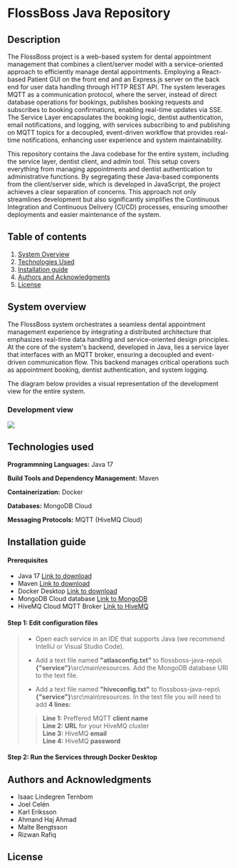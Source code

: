 # FlossBoss Java Repository

## Description
The FlossBoss project is a web-based system for dental appointment management that combines a client/server model with a service-oriented approach to efficiently manage dental appointments. Employing a React-based Patient GUI on the front end and an Express.js server on the back end for user data handling through HTTP REST API. The system leverages MQTT as a communication protocol, where the server, instead of direct database operations for bookings, publishes booking requests and subscribes to booking confirmations, enabling real-time updates via SSE. The Service Layer encapsulates the booking logic, dentist authentication, email notifications, and logging, with services subscribing to and publishing on MQTT topics for a decoupled, event-driven workflow that provides real-time notifications, enhancing user experience and system maintainability.

This repository contains the Java codebase for the entire system, including the service layer, dentist client, and admin tool. This setup covers everything from managing appointments and dentist authentication to administrative functions. By segregating these Java-based components from the client/server side, which is developed in JavaScript, the project achieves a clear separation of concerns. This approach not only streamlines development but also significantly simplifies the Continuous Integration and Continuous Delivery (CI/CD) processes, ensuring smoother deployments and easier maintenance of the system.

## Table of contents
1. [System Overview](#system-overview)
2. [Technologies Used](#technologies-used)
3. [Installation guide](#installation-guide)
4. [Authors and Acknowledgments](#authors-and-acknowledgments)
5. [License](#license)

## System overview
The FlossBoss system orchestrates a seamless dental appointment management experience by integrating a distributed architecture that emphasizes real-time data handling and service-oriented design principles. At the core of the system's backend, developed in Java, lies a service layer that interfaces with an MQTT broker, ensuring a decoupled and event-driven communication flow. This backend manages critical operations such as appointment booking, dentist authentication, and system logging.

The diagram below provides a visual representation of the development view for the entire system.
### Development view
<img src="https://i.imgur.com/RaZndv5.png" />

## Technologies used
**Programmning Languages:** Java 17

**Build Tools and Dependency Management:** Maven

**Containerization:** Docker

**Databases:** MongoDB Cloud

**Messaging Protocols:** MQTT (HiveMQ Cloud)

## Installation guide
#### Prerequisites
* Java 17 [Link to download](https://www.oracle.com/java/technologies/javase/jdk17-archive-downloads.html)
* Maven [Link to download](https://maven.apache.org/download.cgi)
* Docker Desktop [Link to download](https://www.docker.com/products/docker-desktop/)
* MongoDB Cloud database [Link to MongoDB](https://account.mongodb.com/account/login?signedOut=true)
* HiveMQ Cloud MQTT Broker [Link to HiveMQ](https://auth.hivemq.cloud/login?state=hKFo2SByblBzUXBWYVZhdkNSYlhPQ3NHUi1BMFNHcFRpVnFZRqFupWxvZ2luo3RpZNkgd0U1VUNSTlZFM1ZFNHZ0SW9jWWhqS2lodHJNSmYta0qjY2lk2SBJYWpvNGUzMmp4d1VzOEFkRnhneFFuMlZQM1l3SVpUSw&client=Iajo4e32jxwUs8AdFxgxQn2VP3YwIZTK&protocol=oauth2&audience=hivemq-cloud-api&redirect_uri=https%3A%2F%2Fconsole.hivemq.cloud&scope=openid%20profile%20email&response_type=code&response_mode=query&nonce=UjJhUnZOUlJnd3RmbjZmNFBGWX5uc2w3bHZERW5tRmVHMHl6MDFjXzVMbQ%3D%3D&code_challenge=cOpID4Iew7D-HcwtkQjs-7GYcfrwzD7JV9QTPQNOJgU&code_challenge_method=S256&auth0Client=eyJuYW1lIjoiYXV0aDAtc3BhLWpzIiwidmVyc2lvbiI6IjEuMjIuNiJ9)
#### Step 1: Edit configuration files
> * Open each service in an IDE that supports Java (we recommend IntelliJ or Visual Studio Code). 
>
> * Add a text file named **"atlasconfig.txt"** to flossboss-java-repo\\**{"service"}**\src\main\resources. Add the MongoDB database URI to the text file.
> * Add a text file named **"hiveconfig.txt"** to flossboss-java-repo\\**{"service"}**\src\main\resources. In the text file you will need to add **4 lines:**
>> **Line 1:** Preffered MQTT **client name**  
>> **Line 2:** **URL** for your HiveMQ cluster  
>> **Line 3:** HiveMQ **email**  
>> **Line 4:** HiveMQ **password**  
>

#### Step 2: Run the Services through Docker Desktop



## Authors and Acknowledgments
- Isaac Lindegren Ternbom  
- Joel Celén  
- Karl Eriksson  
- Ahmand Haj Ahmad  
- Malte Bengtsson  
- Rizwan Rafiq


## License
